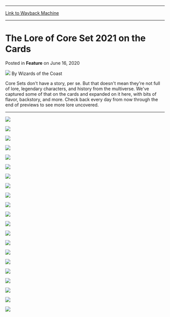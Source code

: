 
---
[Link to Wayback Machine](https://web.archive.org/web/20210430160058/https://magic.wizards.com/en/articles/archive/feature/lore-core-set-2021-cards-2020-06-16?src=M21_Product)

[_metadata_:author]:- "Wizards of the Coast"
[_metadata_:description]:- "Core Sets don't have a story, per se. But that doesn't mean they're not full of lore, so check back often to learn all about the new cards!"
[_metadata_:generator]:- "Drupal 7 (http://drupal.org)"
[_metadata_:publish_date]:- "2020-06-16"
[_metadata_:title]:- "The Lore of Core Set 2021 on the Cards"
[_metadata_:wayback_capture_timestamp]:- "2021-04-30 16:00:58+00:00"
[_metadata_:wayback_raw_url]:- "https://web.archive.org/web/20210430160058id_/https://magic.wizards.com/en/articles/archive/feature/lore-core-set-2021-cards-2020-06-16?src=M21_Product"
[_metadata_:wayback_url]:- "https://magic.wizards.com/en/articles/archive/feature/lore-core-set-2021-cards-2020-06-16?src=M21_Product"
---


The Lore of Core Set 2021 on the Cards
======================================



 Posted in **Feature**
 on June 16, 2020 






![](https://media.magic.wizards.com/styles/auth_small/public/images/person/wizards_author.jpg)
By Wizards of the Coast











Core Sets don't have a story, per se. But that doesn't mean they're not full of lore, legendary characters, and history from the multiverse. We've captured some of that on the cards and expanded on it here, with bits of flavor, backstory, and more. Check back every day from now through the end of previews to see more lore uncovered.




---

![](https://media.wizards.com/2020/images/daily/M21_Preview_Plan_NOT_Teferi_graphics%20(13).png)


![](https://media.wizards.com/2020/images/daily/M21_Preview_Plan_NOT_Teferi_graphics%20(14).png)


![](https://media.wizards.com/2020/images/daily/M21_Preview_Plan_NOT_Teferi_graphics%20(15).png)


![](https://media.wizards.com/2020/images/daily/M21_Preview_Plan_NOT_Teferi_graphics%20(19).png)


![](https://media.wizards.com/2020/images/daily/subira27sajYYdns.png)


![](https://media.wizards.com/2020/images/daily/kaervek3Yhs28UdS.png)


![](https://media.wizards.com/2020/images/daily/niambi2Tyw435Ys.png)


![](https://media.wizards.com/2020/images/daily/radha2Ysu938Uy.png)


![](https://media.wizards.com/2020/images/daily/barrin98Ysus72BHS.png)


![](https://media.wizards.com/2020/images/daily/M21_Preview_Plan_NOT_Teferi_graphics%20(9).png)


![](https://media.wizards.com/2020/images/daily/M21_Preview_Plan_NOT_Teferi_graphics%20(3).png)


![](https://media.wizards.com/2020/images/daily/standard83uhyYDhs8.png)


![](https://media.wizards.com/2020/images/daily/M21_Preview_Plan_NOT_Teferi_graphics%20(12).png)


![](https://media.wizards.com/2020/images/daily/M21_Preview_Plan_NOT_Teferi_graphics%20(10).png)


![](https://media.wizards.com/2020/images/daily/M21_Preview_Plan_NOT_Teferi_graphics%20(11).png)


![](https://media.wizards.com/2020/images/daily/M21_Preview_Plan_NOT_Teferi_graphics%20(1).png)


![](https://media.wizards.com/2020/images/daily/solidarity783ysdYDGs.png)


![](https://media.wizards.com/2020/images/daily/M21_Preview_Plan_NOT_Teferi_graphics%20(5).png)


![](https://media.wizards.com/2020/images/daily/incinerator847hsyay77.png)


![](https://media.wizards.com/2020/images/daily/garruk27UUdshY.png)


![](https://media.wizards.com/2020/images/daily/harbinger9hhYsdh34.png)







